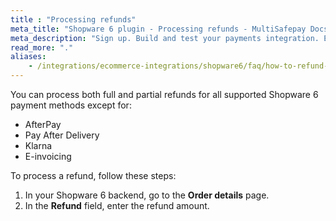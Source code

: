 ```yaml
---
title : "Processing refunds"
meta_title: "Shopware 6 plugin - Processing refunds - MultiSafepay Docs"
meta_description: "Sign up. Build and test your payments integration. Explore our products and services. Use our API Reference, SDKs, and wrappers. Get support."
read_more: "."
aliases:
    - /integrations/ecommerce-integrations/shopware6/faq/how-to-refund-within-shopware6
---
```


You can process both full and partial refunds for all supported Shopware 6 payment methods except for:

* AfterPay
* Pay After Delivery
* Klarna
* E-invoicing

To process a refund, follow these steps:

1. In your Shopware 6 backend, go to the **Order details** page.
2. In the **Refund** field, enter the refund amount. 


